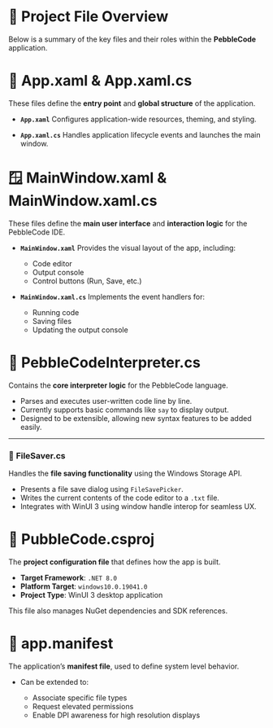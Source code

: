 # 📁 Project File Overview

Below is a summary of the key files and their roles within the **PebbleCode** application.

# 🧩 **App.xaml & App.xaml.cs**

These files define the **entry point** and **global structure** of the application.

* **`App.xaml`**
  Configures application-wide resources, theming, and styling.

* **`App.xaml.cs`**
  Handles application lifecycle events and launches the main window.

# 🪟 **MainWindow\.xaml & MainWindow\.xaml.cs**

These files define the **main user interface** and **interaction logic** for the PebbleCode IDE.

* **`MainWindow.xaml`**
  Provides the visual layout of the app, including:

  * Code editor
  * Output console
  * Control buttons (Run, Save, etc.)

* **`MainWindow.xaml.cs`**
  Implements the event handlers for:

  * Running code
  * Saving files
  * Updating the output console

# 🧠 **PebbleCodeInterpreter.cs**

Contains the **core interpreter logic** for the PebbleCode language.

* Parses and executes user-written code line by line.
* Currently supports basic commands like `say` to display output.
* Designed to be extensible, allowing new syntax features to be added easily.

---

### 💾 **FileSaver.cs**

Handles the **file saving functionality** using the Windows Storage API.

* Presents a file save dialog using `FileSavePicker`.
* Writes the current contents of the code editor to a `.txt` file.
* Integrates with WinUI 3 using window handle interop for seamless UX.

# 🧱 **PubbleCode.csproj**

The **project configuration file** that defines how the app is built.

* **Target Framework**: `.NET 8.0`
* **Platform Target**: `windows10.0.19041.0`
* **Project Type**: WinUI 3 desktop application

This file also manages NuGet dependencies and SDK references.

# 📜 **app.manifest**

The application’s **manifest file**, used to define system level behavior.

* Can be extended to:

  * Associate specific file types
  * Request elevated permissions
  * Enable DPI awareness for high resolution displays


